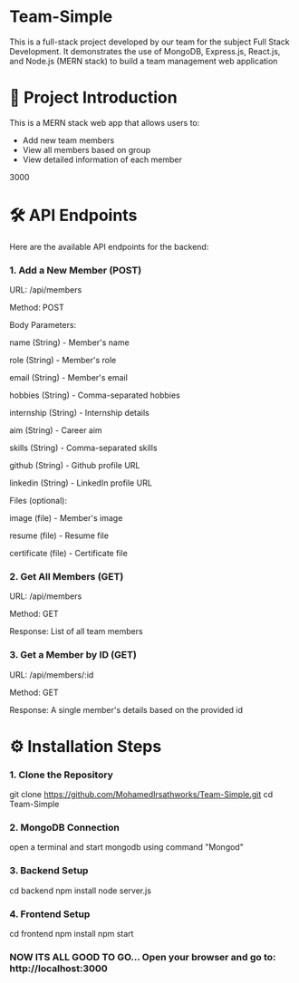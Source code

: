 # Team-Simple
This is a full-stack project developed by our team for the subject Full Stack Development. It demonstrates the use of MongoDB, Express.js, React.js, and Node.js (MERN stack) to build a team management web application

# 📌 Project Introduction

This is a MERN stack web app that allows users to:
- Add new team members
- View all members based on group
- View detailed information of each member

3000

# 🛠 API Endpoints
Here are the available API endpoints for the backend:

### 1. Add a New Member (POST)
URL: /api/members

Method: POST

Body Parameters:

name (String) - Member's name

role (String) - Member's role

email (String) - Member's email

hobbies (String) - Comma-separated hobbies

internship (String) - Internship details

aim (String) - Career aim

skills (String) - Comma-separated skills

github (String) - Github profile URL

linkedin (String) - LinkedIn profile URL

Files (optional):

image (file) - Member's image

resume (file) - Resume file

certificate (file) - Certificate file

### 2. Get All Members (GET)
URL: /api/members

Method: GET

Response: List of all team members

### 3. Get a Member by ID (GET)
URL: /api/members/:id

Method: GET

Response: A single member's details based on the provided id


# ⚙️ Installation Steps
### 1. Clone the Repository
git clone https://github.com/MohamedIrsathworks/Team-Simple.git
cd Team-Simple

### 2. MongoDB Connection
open a terminal and start mongodb using command "Mongod"

### 3. Backend Setup
cd backend
npm install
node server.js

### 4. Frontend Setup
cd frontend
npm install
npm start

### NOW ITS ALL GOOD TO GO... Open your browser and go to: http://localhost:3000
